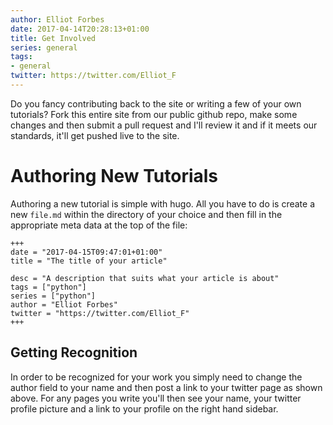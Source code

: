 ```yaml
---
author: Elliot Forbes
date: 2017-04-14T20:28:13+01:00
title: Get Involved
series: general
tags:
- general
twitter: https://twitter.com/Elliot_F
---
```


Do you fancy contributing back to the site or writing a few of your own
tutorials? Fork this entire site from our public github repo, make some changes
and then submit a pull request and I'll review it and if it meets our standards,
it'll get pushed live to the site.

# Authoring New Tutorials

Authoring a new tutorial is simple with hugo. All you have to do is create a new
`file.md` within the directory of your choice and then fill in the appropriate
meta data at the top of the file:

```t
+++
date = "2017-04-15T09:47:01+01:00"
title = "The title of your article"

desc = "A description that suits what your article is about"
tags = ["python"]
series = ["python"]
author = "Elliot Forbes"
twitter = "https://twitter.com/Elliot_F"
+++
```

## Getting Recognition

In order to be recognized for your work you simply need to change the author
field to your name and then post a link to your twitter page as shown above. For
any pages you write you'll then see your name, your twitter profile picture and
a link to your profile on the right hand sidebar.
